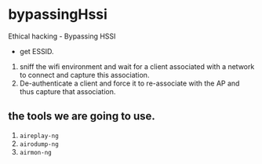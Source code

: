 # bypassingHssi
Ethical hacking - Bypassing HSSI

* get ESSID.
1. sniff the wifi environment and wait for a client associated with a network to connect and capture this association.
2. De-authenticate a client and force it to re-associate with the AP and thus capture that association.

## the tools we are going to use.
1. `aireplay-ng`
2. `airodump-ng`
3. `airmon-ng`

<a href="https://www.aircrack-ng.org/doku.php?id=airodump-ng">